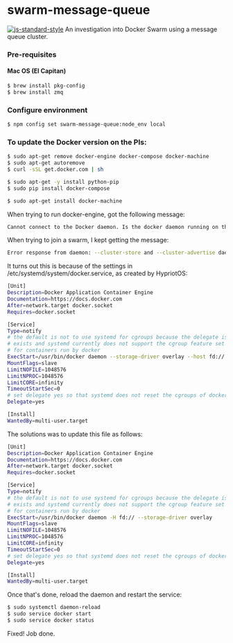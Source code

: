 # swarm-message-queue
[![js-standard-style][standard-badge]][standard-style]
An investigation into Docker Swarm using a message queue cluster.

### Pre-requisites
#### Mac OS (El Capitan)
```bash
$ brew install pkg-config
$ brew install zmq
```

### Configure environment
```bash
$ npm config set swarm-message-queue:node_env local
```

### To update the Docker version on the PIs:
```bash
$ sudo apt-get remove docker-engine docker-compose docker-machine
$ sudo apt-get autoremove
$ curl -sSL get.docker.com | sh

$ sudo apt-get -y install python-pip
$ sudo pip install docker-compose

$ sudo apt-get install docker-machine
```

When trying to run docker-engine, got the following message:

```bash
Cannot connect to the Docker daemon. Is the docker daemon running on this host?
```

When trying to join a swarm, I kept getting the message:

```bash
Error response from daemon: --cluster-store and --cluster-advertise daemon configurations are incompatible with swarm mode
```

It turns out this is because of the settings in /etc/systemd/system/docker.service, as created by HypriotOS:

```bash
[Unit]
Description=Docker Application Container Engine
Documentation=https://docs.docker.com
After=network.target docker.socket
Requires=docker.socket

[Service]
Type=notify
# the default is not to use systemd for cgroups because the delegate issues still
# exists and systemd currently does not support the cgroup feature set required
# for containers run by docker
ExecStart=/usr/bin/docker daemon --storage-driver overlay --host fd:// --debug --host tcp://192.168.0.10:2375 --cluster-advertise 192.168.0.10:2375 --cluster-store consul://192.168.0.10:8500 --label hypriot.arch=armv7l --label hypriot.hierarchy=leader
MountFlags=slave
LimitNOFILE=1048576
LimitNPROC=1048576
LimitCORE=infinity
TimeoutStartSec=0
# set delegate yes so that systemd does not reset the cgroups of docker containers
Delegate=yes

[Install]
WantedBy=multi-user.target
```
The solutions was to update this file as follows:

```bash
[Unit]
Description=Docker Application Container Engine
Documentation=https://docs.docker.com
After=network.target docker.socket
Requires=docker.socket

[Service]
Type=notify
# the default is not to use systemd for cgroups because the delegate issues still
# exists and systemd currently does not support the cgroup feature set required
# for containers run by docker
ExecStart=/usr/bin/docker daemon -H fd:// --storage-driver overlay
MountFlags=slave
LimitNOFILE=1048576
LimitNPROC=1048576
LimitCORE=infinity
TimeoutStartSec=0
# set delegate yes so that systemd does not reset the cgroups of docker containers
Delegate=yes

[Install]
WantedBy=multi-user.target
```

Once that's done, reload the daemon and restart the service:

```sh
$ sudo systemctl daemon-reload
$ sudo service docker start
$ sudo service docker status
```
Fixed! Job done.

[standard-badge]: https://raw.githubusercontent.com/feross/standard/master/badge.png
[standard-style]: https://github.com/feross/standard


[standard-badge]: https://raw.githubusercontent.com/feross/standard/master/badge.png
[standard-style]: https://github.com/feross/standard
